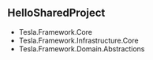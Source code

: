 ## HelloSharedProject

- Tesla.Framework.Core
- Tesla.Framework.Infrastructure.Core
- Tesla.Framework.Domain.Abstractions